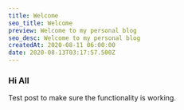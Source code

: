 ```yaml
---
title: Welcome
seo_title: Welcome
preview: Welcome to my personal blog
seo_desc: Welcome to my personal blog
createdAt: 2020-08-11 06:00:00
date: 2020-08-13T03:17:57.500Z
---
```

### Hi All

Test post to make sure the functionality is working.
